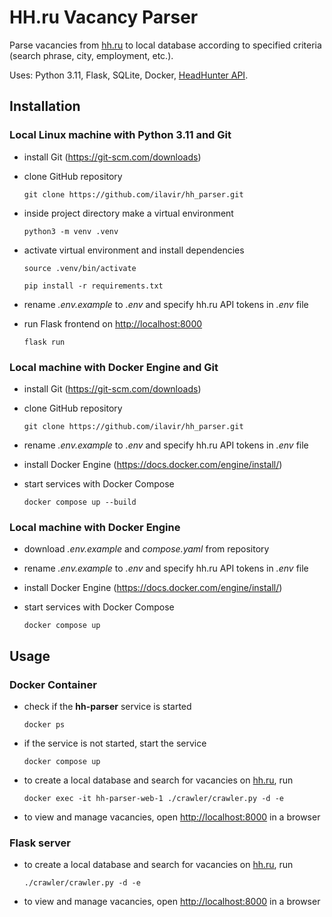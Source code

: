# HH.ru Vacancy Parser

Parse vacancies from [hh.ru](https://hh.ru/) to local database according to specified criteria (search phrase, city, employment, etc.).

Uses: Python 3.11, Flask, SQLite, Docker, [HeadHunter API](https://dev.hh.ru/).

## Installation

### Local Linux machine with Python 3.11 and Git

- install Git (<https://git-scm.com/downloads>)
- clone GitHub repository

  `git clone https://github.com/ilavir/hh_parser.git`

- inside project directory make a virtual environment

  `python3 -m venv .venv`

- activate virtual environment and install dependencies

  `source .venv/bin/activate`

  `pip install -r requirements.txt`

- rename *.env.example* to *.env* and specify hh.ru API tokens in *.env* file
- run Flask frontend on <http://localhost:8000>

  `flask run`

### Local machine with Docker Engine and Git

- install Git (<https://git-scm.com/downloads>)
- clone GitHub repository

  `git clone https://github.com/ilavir/hh_parser.git`
- rename *.env.example* to *.env* and specify hh.ru API tokens in *.env* file
- install Docker Engine (<https://docs.docker.com/engine/install/>)
- start services with Docker Compose

  `docker compose up --build`

### Local machine with Docker Engine

- download *.env.example* and *compose.yaml* from repository
- rename *.env.example* to *.env* and specify hh.ru API tokens in *.env* file
- install Docker Engine (<https://docs.docker.com/engine/install/>)
- start services with Docker Compose

  `docker compose up`

## Usage

### Docker Container

- check if the **hh-parser** service is started

  `docker ps`

- if the service is not started, start the service

  `docker compose up`

- to create a local database and search for vacancies on [hh.ru](https://hh.ru), run

  `docker exec -it hh-parser-web-1 ./crawler/crawler.py -d -e`

- to view and manage vacancies, open <http://localhost:8000> in a browser

### Flask server

- to create a local database and search for vacancies on [hh.ru](https://hh.ru), run

  `./crawler/crawler.py -d -e`

- to view and manage vacancies, open <http://localhost:8000> in a browser
